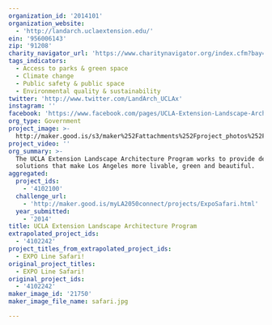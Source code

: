 ```yaml
---
organization_id: '2014101'
organization_website:
  - 'http://landarch.uclaextension.edu/'
ein: '956006143'
zip: '91208'
charity_navigator_url: 'https://www.charitynavigator.org/index.cfm?bay=search.profile&ein=956006143'
tags_indicators:
  - Access to parks & green space
  - Climate change
  - Public safety & public space
  - Environmental quality & sustainability
twitter: 'http://www.twitter.com/LandArch_UCLAx'
instagram: ''
facebook: 'https://www.facebook.com/pages/UCLA-Extension-Landscape-Architecture-Program'
org_type: Government
project_image: >-
  http://maker.good.is/s3/maker%252Fattachments%252Fproject_photos%252Fimages%252F21750%252Fdisplay%252Fsafari.jpg=c570x385
project_video: ''
org_summary: >-
  The UCLA Extension Landscape Architecture Program works to provide design
  solutions that make Los Angeles more livable, green and beautiful.
aggregated:
  project_ids:
    - '4102100'
  challenge_url:
    - 'http://maker.good.is/myLA2050connect/projects/ExpoSafari.html'
  year_submitted:
    - '2014'
title: UCLA Extension Landscape Architecture Program
extrapolated_project_ids:
  - '4102242'
project_titles_from_extrapolated_project_ids:
  - EXPO Line Safari!
original_project_titles:
  - EXPO Line Safari!
original_project_ids:
  - '4102242'
maker_image_id: '21750'
maker_image_file_name: safari.jpg

---
```

